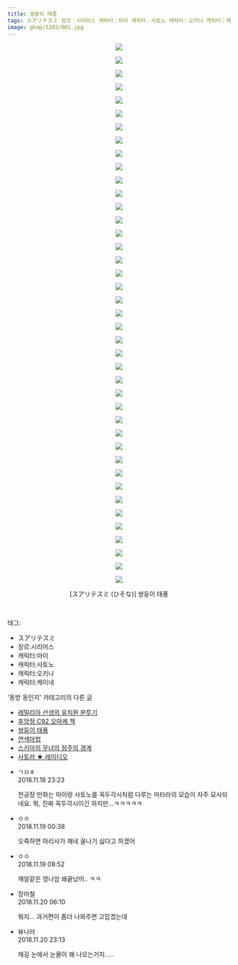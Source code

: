 ```yaml
---
title: 쌍둥이 태풍
tags: スアリテスミ 장르：시리어스 캐릭터：마이 캐릭터：사토노 캐릭터：오키나 캐릭터：케이네 ひそな 동방_동인지
image: ghap/5202/001.jpg
---
```

<div class="article">
<p style="text-align: center; clear: none; float: none;"><img src="{{ site.nasurl }}/ghap/5202/001.jpg"/></p>
<p style="text-align: center; clear: none; float: none;"><img src="{{ site.nasurl }}/ghap/5202/002.jpg"/></p>
<p style="text-align: center; clear: none; float: none;"><img src="{{ site.nasurl }}/ghap/5202/003.jpg"/></p>
<p style="text-align: center; clear: none; float: none;"><img src="{{ site.nasurl }}/ghap/5202/004.jpg"/></p>
<p style="text-align: center; clear: none; float: none;"><img src="{{ site.nasurl }}/ghap/5202/005.jpg"/></p>
<p style="text-align: center; clear: none; float: none;"><img src="{{ site.nasurl }}/ghap/5202/006.jpg"/></p>
<p style="text-align: center; clear: none; float: none;"><img src="{{ site.nasurl }}/ghap/5202/007.jpg"/></p>
<p style="text-align: center; clear: none; float: none;"><img src="{{ site.nasurl }}/ghap/5202/008.jpg"/></p>
<p style="text-align: center; clear: none; float: none;"><img src="{{ site.nasurl }}/ghap/5202/009.jpg"/></p>
<p style="text-align: center; clear: none; float: none;"><img src="{{ site.nasurl }}/ghap/5202/010.jpg"/></p>
<p style="text-align: center; clear: none; float: none;"><img src="{{ site.nasurl }}/ghap/5202/011.jpg"/></p>
<p style="text-align: center; clear: none; float: none;"><img src="{{ site.nasurl }}/ghap/5202/012.jpg"/></p>
<p style="text-align: center; clear: none; float: none;"><img src="{{ site.nasurl }}/ghap/5202/013.jpg"/></p>
<p style="text-align: center; clear: none; float: none;"><img src="{{ site.nasurl }}/ghap/5202/014.jpg"/></p>
<p style="text-align: center; clear: none; float: none;"><img src="{{ site.nasurl }}/ghap/5202/015.jpg"/></p>
<p style="text-align: center; clear: none; float: none;"><img src="{{ site.nasurl }}/ghap/5202/016.jpg"/></p>
<p style="text-align: center; clear: none; float: none;"><img src="{{ site.nasurl }}/ghap/5202/017.jpg"/></p>
<p style="text-align: center; clear: none; float: none;"><img src="{{ site.nasurl }}/ghap/5202/018.jpg"/></p>
<p style="text-align: center; clear: none; float: none;"><img src="{{ site.nasurl }}/ghap/5202/019.jpg"/></p>
<p style="text-align: center; clear: none; float: none;"><img src="{{ site.nasurl }}/ghap/5202/020.jpg"/></p>
<p style="text-align: center; clear: none; float: none;"><img src="{{ site.nasurl }}/ghap/5202/021.jpg"/></p>
<p style="text-align: center; clear: none; float: none;"><img src="{{ site.nasurl }}/ghap/5202/022.jpg"/></p>
<p style="text-align: center; clear: none; float: none;"><img src="{{ site.nasurl }}/ghap/5202/023.jpg"/></p>
<p style="text-align: center; clear: none; float: none;"><img src="{{ site.nasurl }}/ghap/5202/024.jpg"/></p>
<p style="text-align: center; clear: none; float: none;"><img src="{{ site.nasurl }}/ghap/5202/025.jpg"/></p>
<p style="text-align: center; clear: none; float: none;"><img src="{{ site.nasurl }}/ghap/5202/026.jpg"/></p>
<p style="text-align: center; clear: none; float: none;"><img src="{{ site.nasurl }}/ghap/5202/027.jpg"/></p>
<p style="text-align: center; clear: none; float: none;"><img src="{{ site.nasurl }}/ghap/5202/028.jpg"/></p>
<p style="text-align: center; clear: none; float: none;"><img src="{{ site.nasurl }}/ghap/5202/029.jpg"/></p>
<p style="text-align: center; clear: none; float: none;"><img src="{{ site.nasurl }}/ghap/5202/030.jpg"/></p>
<p style="text-align: center; clear: none; float: none;"><img src="{{ site.nasurl }}/ghap/5202/031.jpg"/></p>
<p style="text-align: center; clear: none; float: none;"><img src="{{ site.nasurl }}/ghap/5202/032.jpg"/></p>
<p style="text-align: center; clear: none; float: none;"><img src="{{ site.nasurl }}/ghap/5202/033.jpg"/></p>
<p style="text-align: center; clear: none; float: none;"><img src="{{ site.nasurl }}/ghap/5202/034.jpg"/></p>
<p style="text-align: center; clear: none; float: none;"><img src="{{ site.nasurl }}/ghap/5202/035.jpg"/></p>
<p style="text-align: center; clear: none; float: none;"><img src="{{ site.nasurl }}/ghap/5202/036.jpg"/></p>
<p style="text-align: center; clear: none; float: none;"><img src="{{ site.nasurl }}/ghap/5202/037.jpg"/></p>
<p style="text-align: center; clear: none; float: none;"><img src="{{ site.nasurl }}/ghap/5202/038.jpg"/></p>
<p style="text-align: center; clear: none; float: none;"><img src="{{ site.nasurl }}/ghap/5202/039.jpg"/></p>
<p style="text-align: center; clear: none; float: none;"><img src="{{ site.nasurl }}/ghap/5202/040.jpg"/></p>
<p style="text-align: center; clear: none; float: none;"><img src="{{ site.nasurl }}/ghap/5202/041.jpg"/></p>
<p style="text-align: center; clear: none; float: none;">[スアリテスミ (ひそな)] 쌍둥이 태풍</p>
<p><br/></p>
</div><div class="tagTrail">
<p>태그: </p>
<ul>
<li>スアリテスミ</li>
<li>장르:시리어스</li>
<li>캐릭터:마이</li>
<li>캐릭터:사토노</li>
<li>캐릭터:오키나</li>
<li>캐릭터:케이네</li>
</ul>
</div><div class="another">
<p>'동방 동인지' 카테고리의 다른 글</p>
<ul>
<li><a href="/2018-11-19-ghap_5210">레밀리아 선생의 유치원 분투기</a></li>
<li><a href="/2018-11-18-ghap_5203">후앙정 C92 오마케 책</a></li>
<li><a href="/2018-11-18-ghap_5202">쌍둥이 태풍</a></li>
<li><a href="/2018-11-18-ghap_5200">연색마법</a></li>
<li><a href="/2018-11-18-ghap_5199">스키마의 무녀의 점주의 경계</a></li>
<li><a href="/2018-11-18-ghap_5198">사토라 ★ 레이디오</a></li>
</ul>
</div><div class="cb_module cb_fluid">
<div class="cb_wrt cb_profile">
<div class="comment">
<ul>
<li class="cb_thumb_off" id="comment15375014">
<div class="cb_comment_area">
<div class="cb_info_area">
<div class="cb_section">
<span class="cb_nick_name">ㄱㅁㅎ</span>
</div>
<div class="cb_section">
<span class="cb_date">2018.11.18 23:23 </span>
</div>
</div>
<div class="cb_dsc_comment">
<p class="cb_dsc">
											천공장 만화는 마이랑 사토노를 꼭두각시처럼 다루는 마타라의 모습이 자주 묘사되네요. 뭐, 진짜 꼭두각시이긴 하지만...ㅋㅋㅋㅋㅋ
										</p>
</div>
</div></li>
<li class="cb_thumb_off" id="comment15375054">
<div class="cb_comment_area">
<div class="cb_info_area">
<div class="cb_section">
<span class="cb_nick_name">ㅇㅇ</span>
</div>
<div class="cb_section">
<span class="cb_date">2018.11.19 00:38 </span>
</div>
</div>
<div class="cb_dsc_comment">
<p class="cb_dsc">
											오죽하면 마리사가 재네 꼴나기 싫다고 하겠어
										</p>
</div>
</div></li>
<li class="cb_thumb_off" id="comment15375156">
<div class="cb_comment_area">
<div class="cb_info_area">
<div class="cb_section">
<span class="cb_nick_name">ㅇㅇ</span>
</div>
<div class="cb_section">
<span class="cb_date">2018.11.19 08:52 </span>
</div>
</div>
<div class="cb_dsc_comment">
<p class="cb_dsc">
											깨알같은 영나암 왜끝났어.. ㅋㅋ
										</p>
</div>
</div></li>
<li class="cb_thumb_off" id="comment15375596">
<div class="cb_comment_area">
<div class="cb_info_area">
<div class="cb_section">
<span class="cb_nick_name">장마철</span>
</div>
<div class="cb_section">
<span class="cb_date">2018.11.20 06:10 </span>
</div>
</div>
<div class="cb_dsc_comment">
<p class="cb_dsc">
											뭐지... 과거편이 좀더 나와주면 고맙겠는데
										</p>
</div>
</div></li>
<li class="cb_thumb_off" id="comment15375977">
<div class="cb_comment_area">
<div class="cb_info_area">
<div class="cb_section">
<span class="cb_nick_name">뷰나러</span>
</div>
<div class="cb_section">
<span class="cb_date">2018.11.20 23:13 </span>
</div>
</div>
<div class="cb_dsc_comment">
<p class="cb_dsc">
											제길 눈에서 눈물이 왜 나오는거지.....
										</p>
</div>
</div></li>
</ul>
</div>
</div><!-- commentList close -->
</div>